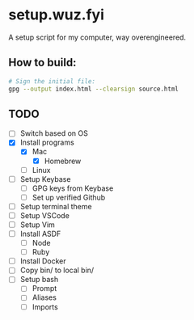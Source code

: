 # setup.wuz.fyi

A setup script for my computer, way overengineered.

## How to build:

```bash
# Sign the initial file:
gpg --output index.html --clearsign source.html
```

## TODO

- [ ] Switch based on OS
- [x] Install programs
  - [x] Mac
    - [x] Homebrew
  - [ ] Linux
- [ ] Setup Keybase
  - [ ] GPG keys from Keybase
  - [ ] Set up verified Github
- [ ] Setup terminal theme
- [ ] Setup VSCode
- [ ] Setup Vim
- [ ] Install ASDF
  - [ ] Node
  - [ ] Ruby
- [ ] Install Docker
- [ ] Copy bin/ to local bin/
- [ ] Setup bash
  - [ ] Prompt
  - [ ] Aliases
  - [ ] Imports
